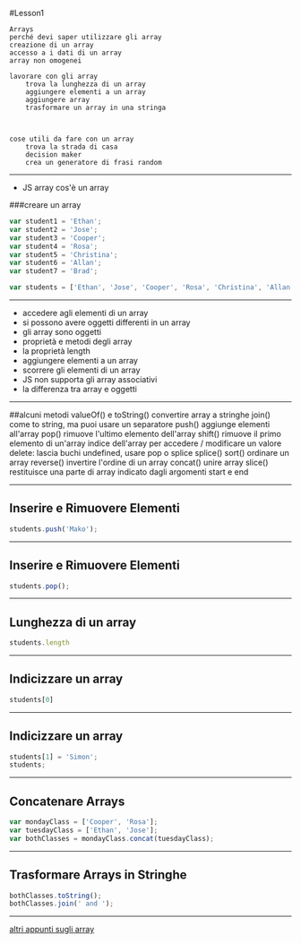 #Lesson1

    Arrays
    perché devi saper utilizzare gli array
    creazione di un array
    accesso a i dati di un array
    array non omogenei

    lavorare con gli array
        trova la lunghezza di un array
        aggiungere elementi a un array
        aggiungere array
        trasformare un array in una stringa



    cose utili da fare con un array
        trova la strada di casa
        decision maker
        crea un generatore di frasi random


---

*   JS array
    cos'è un array

###creare un array
```javascript
var student1 = 'Ethan';
var student2 = 'Jose';
var student3 = 'Cooper';
var student4 = 'Rosa';
var student5 = 'Christina';
var student6 = 'Allan';
var student7 = 'Brad';
```

```javascript
var students = ['Ethan', 'Jose', 'Cooper', 'Rosa', 'Christina', 'Allan', 'Brad'];
```
---

* accedere agli elementi di un array
* si possono avere oggetti differenti in un array
* gli array sono oggetti
* proprietà e metodi degli array
* la proprietà length
* aggiungere elementi a un array
* scorrere gli elementi di un array
* JS non supporta gli array associativi
* la differenza tra array e oggetti
---
##alcuni metodi
    valueOf() e toString() convertire array a stringhe
    join() come to string, ma puoi usare un separatore
    push() aggiunge elementi all'array
    pop() rimuove l'ultimo elemento dell'array
    shift() rimuove il primo elemento di un'array
    indice dell'array per accedere / modificare un valore
    delete: lascia buchi undefined, usare pop o splice
    splice() 
    sort()  ordinare un array
    reverse() invertire l'ordine di un array
    concat() unire array
    slice() restituisce una parte di array indicato dagli argomenti start e end


---

## Inserire e Rimuovere Elementi

```javascript
students.push('Mako');
```

---

## Inserire e Rimuovere Elementi

```javascript
students.pop();
```

---

## Lunghezza di un array

```javascript
students.length
```

---

## Indicizzare un array

```javascript
students[0]
```

---

## Indicizzare un array

```javascript
students[1] = 'Simon';
students;
```

---

## Concatenare Arrays

```javascript
var mondayClass = ['Cooper', 'Rosa'];
var tuesdayClass = ['Ethan', 'Jose'];
var bothClasses = mondayClass.concat(tuesdayClass);
```

---

## Trasformare Arrays in Stringhe

```javascript
bothClasses.toString();
bothClasses.join(' and ');
```

---

[altri appunti sugli array](Lesson6_data_structure.md)
    